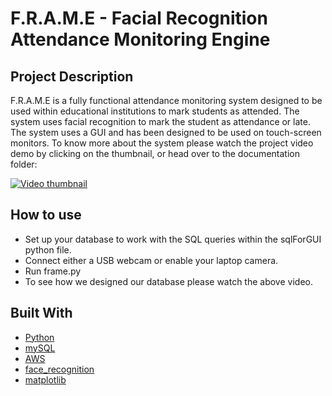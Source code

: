 # F.R.A.M.E - Facial Recognition Attendance Monitoring Engine
## Project Description
F.R.A.M.E is a fully functional attendance monitoring system designed to be used within educational institutions to mark students as attended. The system uses facial recognition to mark the student as attendance or late. The system uses a GUI and has been designed to be used on touch-screen monitors. To know more about the system please watch the project video demo by clicking on the thumbnail, or head over to the documentation folder:

[![Video thumbnail](https://img.youtube.com/vi/RBPeUJZwJ54/0.jpg)](https://youtu.be/RBPeUJZwJ54)

## How to use

* Set up your database to work with the SQL queries within the sqlForGUI python file.
* Connect either a USB webcam or enable your laptop camera.
* Run frame.py
* To see how we designed our database please watch the above video.

## Built With

* [Python](https://www.python.org/)
* [mySQL](https://www.mysql.com/)
* [AWS](https://aws.amazon.com/)
* [face_recognition](https://github.com/ageitgey/face_recognition)
* [matplotlib](https://matplotlib.org/)
